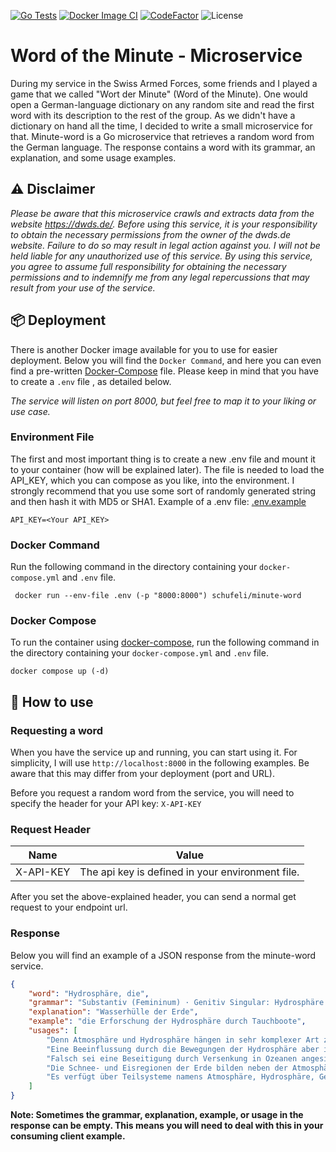 [![Go Tests](https://github.com/schufeli/minute-word/actions/workflows/test.yml/badge.svg)](https://github.com/schufeli/minute-word/actions/workflows/test.yml)
[![Docker Image CI](https://github.com/schufeli/minute-word/actions/workflows/docker-image.yml/badge.svg)](https://github.com/schufeli/minute-word/actions/workflows/docker-image.yml)
[![CodeFactor](https://www.codefactor.io/repository/github/schufeli/minute-word/badge)](https://www.codefactor.io/repository/github/schufeli/minute-word)
![License](https://img.shields.io/github/license/schufeli/minute-word?label=License)

# Word of the Minute - Microservice

During my service in the Swiss Armed Forces, some friends and I played a game that we called "Wort der Minute" (Word of the Minute). One would open a German-language dictionary on any random site and read the first word with its description to the rest of the group. As we didn't have a dictionary on hand all the time, I decided to write a small microservice for that. Minute-word is a Go microservice that retrieves a random word from the German language. The response contains a word with its grammar, an explanation, and some usage examples.

## ⚠️ Disclaimer

*Please be aware that this microservice crawls and extracts data from the website https://dwds.de/. Before using this service, it is your responsibility to obtain the necessary permissions from the owner of the dwds.de website. Failure to do so may result in legal action against you. I will not be held liable for any unauthorized use of this service. By using this service, you agree to assume full responsibility for obtaining the necessary permissions and to indemnify me from any legal repercussions that may result from your use of the service.*

## 📦 Deployment

There is another Docker image available for you to use for easier deployment. Below you will find the `Docker Command`, and here you can even find a pre-written [Docker-Compose](docker-compose.yml) file. Please keep in mind that you have to create a `.env` file , as detailed below. 

*The service will listen on port 8000, but feel free to map it to your liking or use case.*

### Environment File

The first and most important thing is to create a new .env file and mount it to your container (how will be explained later). The file is needed to load the API_KEY, which you can compose as you like, into the environment. I strongly recommend that you use some sort of randomly generated string and then hash it with MD5 or SHA1. Example of a .env file: [.env.example](.env.example)

```shell
API_KEY=<Your API_KEY>
```

### Docker Command

Run the following command in the directory containing your `docker-compose.yml` and `.env` file. 

```shell
 docker run --env-file .env (-p "8000:8000") schufeli/minute-word
```

### Docker Compose

To run the container using [docker-compose](https://docs.docker.com/compose/install/), run the following command in the directory containing your `docker-compose.yml` and `.env` file. 

```shell
docker compose up (-d)
```

## 🚀 How to use

### Requesting a word

When you have the service up and running, you can start using it. For simplicity, I will use `http://localhost:8000` in the following examples. Be aware that this may differ from your deployment (port and URL).

Before you request a random word from the service, you will need to specify the header for your API key: `X-API-KEY`

### Request Header

| Name      | Value                                            |
| --------- | ------------------------------------------------ |
| X-API-KEY | The api key is defined in your environment file. |

After you set the above-explained header, you can send a normal get request to your endpoint url.

### Response

Below you will find an example of a JSON response from the minute-word service.

```json
{
    "word": "Hydrosphäre, die",
    "grammar": "Substantiv (Femininum) · Genitiv Singular: Hydrosphäre · Nominativ Plural: Hydrosphären",
    "explanation": "Wasserhülle der Erde",
    "example": "die Erforschung der Hydrosphäre durch Tauchboote",
    "usages": [
        "Denn Atmosphäre und Hydrosphäre hängen in sehr komplexer Art zusammen.",
        "Eine Beeinflussung durch die Bewegungen der Hydrosphäre aber ist wahrscheinlich.",
        "Falsch sei eine Beseitigung durch Versenkung in Ozeanen angesichts der möglichen Vergiftung der Hydrosphäre.",
        "Die Schnee‑ und Eisregionen der Erde bilden neben der Atmosphäre, der Hydrosphäre (Wasserhülle) und Lithosphäre (Gesteinshülle) ein eigenes System, nämlich das der Kryosphäre.",
        "Es verfügt über Teilsysteme namens Atmosphäre, Hydrosphäre, Geo‑, Kryo‑ und Biosphäre, die alle hochkomplex sind und zudem in zeitlich und räumlich variierender Wechselwirkung stehen."
    ]
}
```

**Note: Sometimes the grammar, explanation, example, or usage in the response can be empty. This means you will need to deal with this in your consuming client example.**


